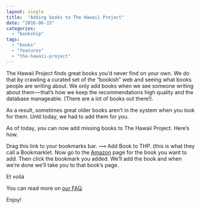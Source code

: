 ```yaml
---
layout: single
title:  "Adding books to The Hawaii Project"
date: "2016-06-15"
categories: 
  - "bookship"
tags: 
  - "books"
  - "features"
  - "the-hawaii-project"
---
```


The Hawaii Project finds great books you’d never find on your own. We do that by crawling a curated set of the “bookish” web and seeing what books people are writing about. We only add books when we see someone writing about them — that’s how we keep the recommendations high quality and the database manageable. (There are a lot of books out there!).

As a result, sometimes great older books aren’t in the system when you look for them. Until today, we had to add them for you.

As of today, you can now add missing books to The Hawaii Project. Here’s how.

Drag this link to your bookmarks bar. ⟿ Add Book to THP. (this is what they call a Bookmarklet. Now go to the [Amazon](http://www.amazon.com/) page for the book you want to add. Then click the bookmark you added. We’ll add the book and when we’re done we’ll take you to that book’s page.

Et voilá

You can read more on [our FAQ](https://www.thehawaiiproject.com/faq#addabook).

Enjoy!
